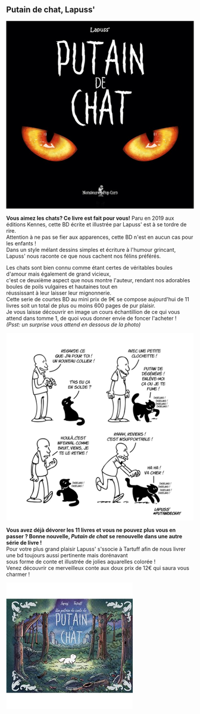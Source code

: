 ## Putain de chat, Lapuss'

![image](images/PTNDECHAT1.jpg)

**Vous aimez les chats? Ce livre est fait pour vous!**
Paru en 2019 aux éditions Kennes, cette BD écrite et illustrée par Lapuss' est à se tordre de rire.  
Attention à ne pas se fier aux apparences, cette BD n'est en aucun cas pour les enfants !  
Dans un style mélant dessins simples et écriture à l'humour grincant, Lapuss' nous raconte ce que nous cachent nos félins préférés.

Les chats sont bien connu comme étant certes de véritables boules d'amour mais également de grand vicieux,  
c'est ce deuxième aspect que nous montre l'auteur, rendant nos adorables boules de poils vulgaires et hautaines tout en  
réussissant à leur laisser leur mignonnerie.  
Cette serie de courtes BD au mini prix de 9€ se compose aujourd'hui de 11 livres soit un total de plus ou moins 600 pages de   pur plaisir.  
Je vous laisse découvrir en image un cours échantillion de ce qui vous attend dans tomme 1, de quoi vous donner envie de foncer l'acheter !  
*(Psst: un surprise vous attend en dessous de la photo)*  

![image](images/ILLUPTNDECHAT1.jpg)

**Vous avez déjà dévorer les 11 livres et vous ne pouvez plus vous en passer ? Bonne nouvelle, *Putain de chat* se renouvelle 
 dans une autre série de livre !**  
Pour votre plus grand plaisir Lapuss' s'ssocie à Tartuff afin de nous livrer une bd toujours aussi pertinente mais dorénavant  
sous forme de conte et illustrée de jolies aquarelles colorée !  
Venez découvrir ce merveilleux conte aux doux prix de 12€ qui saura vous charmer !  

![image](images/PTNdeconte.jpg)
